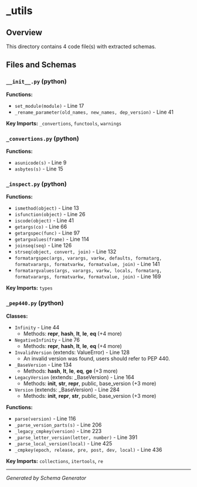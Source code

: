 # _utils

## Overview

This directory contains 4 code file(s) with extracted schemas.

## Files and Schemas

### `__init__.py` (python)

**Functions:**
- `set_module(module)` - Line 17
- `_rename_parameter(old_names, new_names, dep_version)` - Line 41

**Key Imports:** `_convertions`, `functools`, `warnings`

### `_convertions.py` (python)

**Functions:**
- `asunicode(s)` - Line 9
- `asbytes(s)` - Line 15

### `_inspect.py` (python)

**Functions:**
- `ismethod(object)` - Line 13
- `isfunction(object)` - Line 26
- `iscode(object)` - Line 41
- `getargs(co)` - Line 66
- `getargspec(func)` - Line 97
- `getargvalues(frame)` - Line 114
- `joinseq(seq)` - Line 126
- `strseq(object, convert, join)` - Line 132
- `formatargspec(args, varargs, varkw, defaults, formatarg, formatvarargs, formatvarkw, formatvalue, join)` - Line 141
- `formatargvalues(args, varargs, varkw, locals, formatarg, formatvarargs, formatvarkw, formatvalue, join)` - Line 169

**Key Imports:** `types`

### `_pep440.py` (python)

**Classes:**
- `Infinity` - Line 44
  - Methods: __repr__, __hash__, __lt__, __le__, __eq__ (+4 more)
- `NegativeInfinity` - Line 76
  - Methods: __repr__, __hash__, __lt__, __le__, __eq__ (+4 more)
- `InvalidVersion` (extends: ValueError) - Line 128
  - An invalid version was found, users should refer to PEP 440.
- `_BaseVersion` - Line 134
  - Methods: __hash__, __lt__, __le__, __eq__, __ge__ (+3 more)
- `LegacyVersion` (extends: _BaseVersion) - Line 164
  - Methods: __init__, __str__, __repr__, public, base_version (+3 more)
- `Version` (extends: _BaseVersion) - Line 284
  - Methods: __init__, __repr__, __str__, public, base_version (+3 more)

**Functions:**
- `parse(version)` - Line 116
- `_parse_version_parts(s)` - Line 206
- `_legacy_cmpkey(version)` - Line 223
- `_parse_letter_version(letter, number)` - Line 391
- `_parse_local_version(local)` - Line 425
- `_cmpkey(epoch, release, pre, post, dev, local)` - Line 436

**Key Imports:** `collections`, `itertools`, `re`

---
*Generated by Schema Generator*